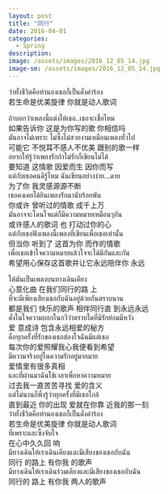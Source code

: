 ```yaml
---
layout: post
title: "同行"
date: 2016-04-01
categories:
  - Spring
description: 
image: /assets/images/2016_12_05_14.jpg
image-sm: /assets/images/2016_12_05_14.jpg
---
```

ว่าทั้งชีวิตคือทำนองเธอก็เป็นดั่งคำร้อง  
若生命是优美旋律 你就是动人歌词


ถ้าบอกว่าเพลงนี้แต่งให้เธอ..เธอจะเชื่อไหม   
如果告诉你 这是为你写的歌 你相信吗  
มันอาจไม่เพราะ ไม่ซึ้งไม่สวยงามเหมือนเพลงทั่วไป  
可能它 不悦耳不感人不优美 跟别的歌一样  
อยากให้รู้ว่าเพลงรักถ้าไม่รักก็เขียนไม่ได้  
要知道 这情歌 因爱而生 因你而写  
แต่กับเธอคนดีรู้ไหม ฉันเขียนอย่างง่าย...ดาย   
为了你 我灵感源源不断  
เธอคงเคยได้ยินเพลงรักมานับร้อยพัน  
你或许 曾听过的情歌 成千上万  
มันอาจจะโดนใจแต่ก็มีความหมายเหมือนๆกัน  
或许感人的歌词 也 打动过你的心  
แต่กับเธอฟังเพลงนี้เพลงที่เขียนเพื่อเธอเท่านั้น  
但当你 听到了 这首为你 而作的情歌  
เพื่อเธอเข้าใจความหมายแล้วใจจะได้มีกันและกัน  
希望用心保存这首歌并让它永远陪伴你 永远  


ให้มันเป็นเพลงบนทางเดินเคียง  
心意化曲 在我们同行的路 上  
ที่จะมีเพียงเสียงเธอกับฉันอยู่ด้วยกันตราบนาน  
都是我们 快乐的歌声 相伴同行直 到永远永远   
ดั่งในใจความบอกในกวีว่าตราบใดที่มีรักย่อมมีหวัง  
爱 意成诗 包含永远相爱的秘方  
คือทุกครั้งที่รักของเธอส่องใจฉันมีแต่เธอ  
每次你的爱照耀我心我便看到希望  
มีความจริงอยู่ในความรักอยู่มากมาย  
爱情里有很多真相  
และที่ผ่านมาฉันใช้เวลาเพื่อหาความหมาย  
过去我一直苦苦寻找 爱的含义  
แต่ไม่นานก็พึ่งรู้ว่าทุกครั้งที่มีเธอใกล้  
直到最近 你的出现 爱就在你靠 近我的那一刻  
ว่าทั้งชีวิตคือทำนองเธอก็เป็นดั่งคำร้อง  
若生命是优美旋律 你就是动人歌词  
ที่เพราะและซึ้งจับใจ  
在心中久久回 响  
มีทางเดินให้เราเดินเคียงและมีเสียงของเธอกับฉัน  
同行 的路上 有你我 的歌声  
มีทางเดินให้เราเดินร่วมเคียงและมีเสียงของเธอกับฉัน  
同行的 路上 有你我 两人的歌声    
